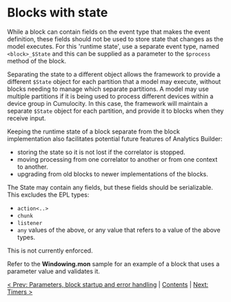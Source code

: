 # Blocks with state

While a block can contain fields on the event type that makes the event definition, these fields should not be used to store state that changes as the model executes.  For this 'runtime state', use a separate event type, named `<block>_$State` and this can be supplied as a parameter to the `$process` method of the block.

Separating the state to a different object allows the framework to provide a different `$State` object for each partition that a model may execute, without blocks needing to manage which separate partitions. A model may use multiple partitions if it is being used to process different devices within a device group in Cumulocity. In this case, the framework will maintain a separate `$State` object for each partition, and provide it to blocks when they receive input.

Keeping the runtime state of a block separate from the block implementation also facilitates potential future features of Analytics Builder:

* storing the state so it is not lost if the correlator is stopped.
* moving processing from one correlator to another or from one context to another.
* upgrading from old blocks to newer implementations of the blocks.

The State may contain any fields, but these fields should be serializable. This excludes the EPL types:

* `action<..>`
* `chunk`
* `listener`
* `any` values of the above, or any value that refers to a value of the above types.

This is not currently enforced.

Refer to the **Windowing.mon** sample for an example of a block that uses a parameter value and validates it.

[< Prev: Parameters, block startup and error handling](040-Parameters.md) | [Contents](000-contents.md) | [Next: Timers >](060-Timers.md) 
